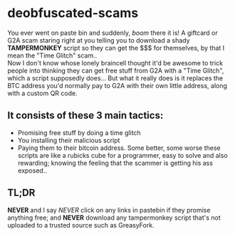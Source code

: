 # deobfuscated-scams
You ever went on paste bin and suddenly, *boom* there it is! A giftcard or G2A scam staring right at you telling you to download a shady **TAMPERMONKEY** script so they can get the $$$ for themselves, by that I mean the "Time Glitch" scam..  
Now I don't know whose lonely braincell thought it'd be awesome to trick people into thinking they can get free stuff from G2A with a "Time Glitch", which a script supposedly does... But what it really does is it replaces the BTC address you'd normally pay to G2A with their own little address, along with a custom QR code.
## It consists of these 3 main tactics:
- Promising free stuff by doing a time glitch
- You installing their malicious script
- Paying them to their bitcoin address.
Some better, some worse these scripts are like a rubicks cube for a programmer, easy to solve and also rewarding; knowing the feeling that the scammer is getting his ass exposed..
## TL;DR
**NEVER** and I say *NEVER* click on any links in pastebin if they promise anything free; and **NEVER** download any tampermonkey script that's not uploaded to a trusted source such as GreasyFork.

